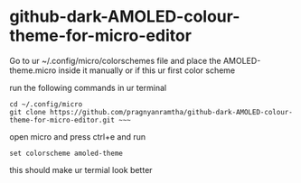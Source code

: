 # github-dark-AMOLED-colour-theme-for-micro-editor

Go to ur ~/.config/micro/colorschemes file and place the AMOLED-theme.micro inside it manually or if this ur first color scheme

run the following commands in ur terminal

~~~
cd ~/.config/micro
git clone https://github.com/pragnyanramtha/github-dark-AMOLED-colour-theme-for-micro-editor.git ~~~
~~~

open micro and press ctrl+e and run

~~~
set colorscheme amoled-theme
~~~

this should make ur termial look better
